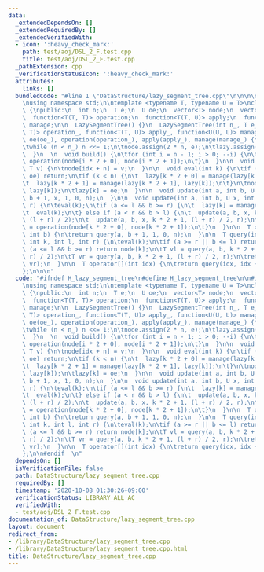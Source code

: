 ```yaml
---
data:
  _extendedDependsOn: []
  _extendedRequiredBy: []
  _extendedVerifiedWith:
  - icon: ':heavy_check_mark:'
    path: test/aoj/DSL_2_F.test.cpp
    title: test/aoj/DSL_2_F.test.cpp
  _pathExtension: cpp
  _verificationStatusIcon: ':heavy_check_mark:'
  attributes:
    links: []
  bundledCode: "#line 1 \"DataStructure/lazy_segment_tree.cpp\"\n\n\n\n#include <bits/stdc++.h>\n\
    \nusing namespace std;\n\ntemplate <typename T, typename U = T>\nclass LazySegmentTree\
    \ {\npublic:\n  int n;\n  T e;\n  U oe;\n  vector<T> node;\n  vector<U> lazy;\n\
    \  function<T(T, T)> operation;\n  function<T(T, U)> apply;\n  function<U(U, U)>\
    \ manage;\n\n  LazySegmentTree() {}\n  LazySegmentTree(int n_, T e_, U oe_, function<T(T,\
    \ T)> operation_, function<T(T, U)> apply_, function<U(U, U)> manage_) :\n\te(e_),\
    \ oe(oe_), operation(operation_), apply(apply_), manage(manage_) {\n\tn = 1;\n\
    \twhile (n < n_) n <<= 1;\n\tnode.assign(2 * n, e);\n\tlazy.assign(2 * n, oe);\n\
    \  }\n  \n  void build() {\n\tfor (int i = n - 1; i > 0; --i) {\n\t  node[i] =\
    \ operation(node[i * 2 + 0], node[i * 2 + 1]);\n\t}\n  }\n\n  void set(int idx,\
    \ T v) {\n\tnode[idx + n] = v;\n  }\n\n  void eval(int k) {\n\tif (lazy[k] ==\
    \ oe) return;\n\tif (k < n) {\n\t  lazy[k * 2 + 0] = manage(lazy[k * 2 + 0], lazy[k]);\n\
    \t  lazy[k * 2 + 1] = manage(lazy[k * 2 + 1], lazy[k]);\n\t}\n\tnode[k] = apply(node[k],\
    \ lazy[k]);\n\tlazy[k] = oe;\n  }\n\n  void update(int a, int b, U x) {\n\tupdate(a,\
    \ b + 1, x, 1, 0, n);\n  }\n\n  void update(int a, int b, U x, int k, int l, int\
    \ r) {\n\teval(k);\n\tif (a <= l && b >= r) {\n\t  lazy[k] = manage(lazy[k], x);\n\
    \t  eval(k);\n\t} else if (a < r && b > l) {\n\t  update(a, b, x, k * 2 + 0, l,\
    \ (l + r) / 2);\n\t  update(a, b, x, k * 2 + 1, (l + r) / 2, r);\n\t  node[k]\
    \ = operation(node[k * 2 + 0], node[k * 2 + 1]);\n\t}\n  }\n\n  T query(int a,\
    \ int b) {\n\treturn query(a, b + 1, 1, 0, n);\n  }\n\n  T query(int a, int b,\
    \ int k, int l, int r) {\n\teval(k);\n\tif (a >= r || b <= l) return e;\n\tif\
    \ (a <= l && b >= r) return node[k];\n\tT vl = query(a, b, k * 2 + 0, l, (l +\
    \ r) / 2);\n\tT vr = query(a, b, k * 2 + 1, (l + r) / 2, r);\n\treturn operation(vl,\
    \ vr);\n  }\n\n  T operator[](int idx) {\n\treturn query(idx, idx + 1);\n  }\n\
    };\n\n\n"
  code: "#ifndef H_lazy_segment_tree\n#define H_lazy_segment_tree\n\n#include <bits/stdc++.h>\n\
    \nusing namespace std;\n\ntemplate <typename T, typename U = T>\nclass LazySegmentTree\
    \ {\npublic:\n  int n;\n  T e;\n  U oe;\n  vector<T> node;\n  vector<U> lazy;\n\
    \  function<T(T, T)> operation;\n  function<T(T, U)> apply;\n  function<U(U, U)>\
    \ manage;\n\n  LazySegmentTree() {}\n  LazySegmentTree(int n_, T e_, U oe_, function<T(T,\
    \ T)> operation_, function<T(T, U)> apply_, function<U(U, U)> manage_) :\n\te(e_),\
    \ oe(oe_), operation(operation_), apply(apply_), manage(manage_) {\n\tn = 1;\n\
    \twhile (n < n_) n <<= 1;\n\tnode.assign(2 * n, e);\n\tlazy.assign(2 * n, oe);\n\
    \  }\n  \n  void build() {\n\tfor (int i = n - 1; i > 0; --i) {\n\t  node[i] =\
    \ operation(node[i * 2 + 0], node[i * 2 + 1]);\n\t}\n  }\n\n  void set(int idx,\
    \ T v) {\n\tnode[idx + n] = v;\n  }\n\n  void eval(int k) {\n\tif (lazy[k] ==\
    \ oe) return;\n\tif (k < n) {\n\t  lazy[k * 2 + 0] = manage(lazy[k * 2 + 0], lazy[k]);\n\
    \t  lazy[k * 2 + 1] = manage(lazy[k * 2 + 1], lazy[k]);\n\t}\n\tnode[k] = apply(node[k],\
    \ lazy[k]);\n\tlazy[k] = oe;\n  }\n\n  void update(int a, int b, U x) {\n\tupdate(a,\
    \ b + 1, x, 1, 0, n);\n  }\n\n  void update(int a, int b, U x, int k, int l, int\
    \ r) {\n\teval(k);\n\tif (a <= l && b >= r) {\n\t  lazy[k] = manage(lazy[k], x);\n\
    \t  eval(k);\n\t} else if (a < r && b > l) {\n\t  update(a, b, x, k * 2 + 0, l,\
    \ (l + r) / 2);\n\t  update(a, b, x, k * 2 + 1, (l + r) / 2, r);\n\t  node[k]\
    \ = operation(node[k * 2 + 0], node[k * 2 + 1]);\n\t}\n  }\n\n  T query(int a,\
    \ int b) {\n\treturn query(a, b + 1, 1, 0, n);\n  }\n\n  T query(int a, int b,\
    \ int k, int l, int r) {\n\teval(k);\n\tif (a >= r || b <= l) return e;\n\tif\
    \ (a <= l && b >= r) return node[k];\n\tT vl = query(a, b, k * 2 + 0, l, (l +\
    \ r) / 2);\n\tT vr = query(a, b, k * 2 + 1, (l + r) / 2, r);\n\treturn operation(vl,\
    \ vr);\n  }\n\n  T operator[](int idx) {\n\treturn query(idx, idx + 1);\n  }\n\
    };\n\n#endif  \n"
  dependsOn: []
  isVerificationFile: false
  path: DataStructure/lazy_segment_tree.cpp
  requiredBy: []
  timestamp: '2020-10-08 01:30:26+09:00'
  verificationStatus: LIBRARY_ALL_AC
  verifiedWith:
  - test/aoj/DSL_2_F.test.cpp
documentation_of: DataStructure/lazy_segment_tree.cpp
layout: document
redirect_from:
- /library/DataStructure/lazy_segment_tree.cpp
- /library/DataStructure/lazy_segment_tree.cpp.html
title: DataStructure/lazy_segment_tree.cpp
---
```

